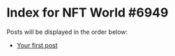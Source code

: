 # Index for NFT World #6949
Posts will be displayed in the order below:

- [Your first post](./001-first.md)

